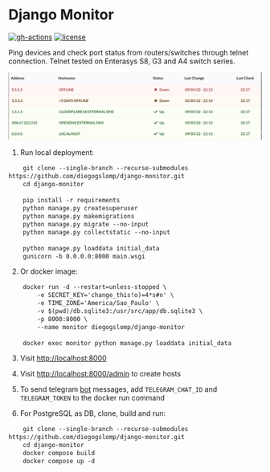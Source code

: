 Django Monitor
==============

[![gh-actions](https://github.com/diegogslomp/django-monitor/actions/workflows/docker-image.yml/badge.svg)](https://github.com/diegogslomp/django-monitor/actions)
[![license](https://img.shields.io/badge/license-MIT-blue.svg)](https://github.com/diegogslomp/django-monitor/blob/master/LICENSE)

Ping devices and check port status from routers/switches through telnet
connection. Telnet tested on Enterasys S8, G3 and A4 switch series.
<p align="center">
<img src="https://raw.githubusercontent.com/diegogslomp/django-monitor/master/docs/_screenshots/hostlist.png" style="max-height: 440px;"/>
</p>

1. Run local deployment:
```
    git clone --single-branch --recurse-submodules https://github.com/diegogslomp/django-monitor.git
    cd django-monitor

    pip install -r requirements
    python manage.py createsuperuser
    python manage.py makemigrations
    python manage.py migrate --no-input
    python manage.py collectstatic --no-input

    python manage.py loaddata initial_data
    gunicorn -b 0.0.0.0:8000 main.wsgi
```

2.  Or docker image:
```
    docker run -d --restart=unless-stopped \
        -e SECRET_KEY='change_this!o)=4*s#n' \
        -e TIME_ZONE='America/Sao_Paulo' \
        -v $(pwd)/db.sqlite3:/usr/src/app/db.sqlite3 \
        -p 8000:8000 \
        --name monitor diegogslomp/django-monitor

    docker exec monitor python manage.py loaddata initial_data
```

3.  Visit <http://localhost:8000>

4.  Visit <http://localhost:8000/admin> to create hosts

5.  To send telegram [bot](https://core.telegram.org/bots) messages, add `TELEGRAM_CHAT_ID` and `TELEGRAM_TOKEN`
    to the docker run command

6.  For PostgreSQL as DB, clone, build and run:
```
    git clone --single-branch --recurse-submodules https://github.com/diegogslomp/django-monitor.git
    cd django-monitor
    docker compose build
    docker compose up -d
```